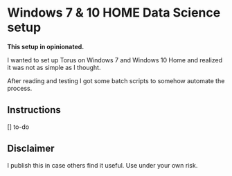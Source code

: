 # Windows 7 & 10 HOME Data Science setup

**This setup in opinionated.**

I wanted to set up Torus on Windows 7 and Windows 10 Home and realized it was not as simple as I thought.

After reading and testing I got some batch scripts to somehow automate the process. 

## Instructions

[] to-do

## Disclaimer
I publish this in case others find it useful. Use under your own risk.
